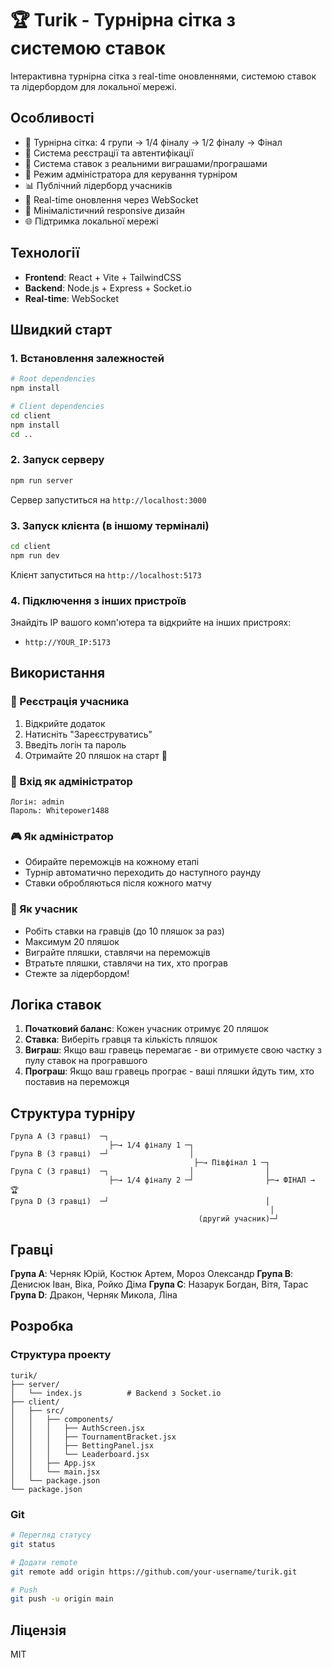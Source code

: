 # 🏆 Turik - Турнірна сітка з системою ставок

Інтерактивна турнірна сітка з real-time оновленнями, системою ставок та лідербордом для локальної мережі.

## Особливості

- 🎯 Турнірна сітка: 4 групи → 1/4 фіналу → 1/2 фіналу → Фінал
- 🔐 Система реєстрації та автентифікації
- 🍺 Система ставок з реальними виграшами/програшами
- 👑 Режим адміністратора для керування турніром
- 📊 Публічний лідерборд учасників
- 🔄 Real-time оновлення через WebSocket
- 📱 Мінімалістичний responsive дизайн
- 🌐 Підтримка локальної мережі

## Технології

- **Frontend**: React + Vite + TailwindCSS
- **Backend**: Node.js + Express + Socket.io
- **Real-time**: WebSocket

## Швидкий старт

### 1. Встановлення залежностей

```bash
# Root dependencies
npm install

# Client dependencies
cd client
npm install
cd ..
```

### 2. Запуск серверу

```bash
npm run server
```

Сервер запуститься на `http://localhost:3000`

### 3. Запуск клієнта (в іншому терміналі)

```bash
cd client
npm run dev
```

Клієнт запуститься на `http://localhost:5173`

### 4. Підключення з інших пристроїв

Знайдіть IP вашого комп'ютера та відкрийте на інших пристроях:
- `http://YOUR_IP:5173`

## Використання

### 👤 Реєстрація учасника

1. Відкрийте додаток
2. Натисніть "Зареєструватись"
3. Введіть логін та пароль
4. Отримайте 20 пляшок на старт 🍺

### 🔑 Вхід як адміністратор

```
Логін: admin
Пароль: Whitepower1488
```

### 🎮 Як адміністратор

- Обирайте переможців на кожному етапі
- Турнір автоматично переходить до наступного раунду
- Ставки обробляються після кожного матчу

### 🍺 Як учасник

- Робіть ставки на гравців (до 10 пляшок за раз)
- Максимум 20 пляшок
- Виграйте пляшки, ставлячи на переможців
- Втратьте пляшки, ставлячи на тих, хто програв
- Стежте за лідербордом!

## Логіка ставок

1. **Початковий баланс**: Кожен учасник отримує 20 пляшок
2. **Ставка**: Виберіть гравця та кількість пляшок
3. **Виграш**: Якщо ваш гравець перемагає - ви отримуєте свою частку з пулу ставок на програвшого
4. **Програш**: Якщо ваш гравець програє - ваші пляшки йдуть тим, хто поставив на переможця

## Структура турніру

```
Група A (3 гравці)  ─┐
                      ├─→ 1/4 фіналу 1 ─┐
Група B (3 гравці)  ─┘                  │
                                         ├─→ Півфінал 1 ─┐
Група C (3 гравці)  ─┐                  │                │
                      ├─→ 1/4 фіналу 2 ─┘                ├─→ ФІНАЛ → 🏆
Група D (3 гравці)  ─┘                                   │
                                                          │
                                          (другий учасник)─┘
```

## Гравці

**Група A**: Черняк Юрій, Костюк Артем, Мороз Олександр
**Група B**: Денисюк Іван, Віка, Ройко Діма
**Група C**: Назарук Богдан, Вітя, Тарас
**Група D**: Дракон, Черняк Микола, Ліна

## Розробка

### Структура проекту

```
turik/
├── server/
│   └── index.js          # Backend з Socket.io
├── client/
│   ├── src/
│   │   ├── components/
│   │   │   ├── AuthScreen.jsx
│   │   │   ├── TournamentBracket.jsx
│   │   │   ├── BettingPanel.jsx
│   │   │   └── Leaderboard.jsx
│   │   ├── App.jsx
│   │   └── main.jsx
│   └── package.json
└── package.json
```

### Git

```bash
# Перегляд статусу
git status

# Додати remote
git remote add origin https://github.com/your-username/turik.git

# Push
git push -u origin main
```

## Ліцензія

MIT
